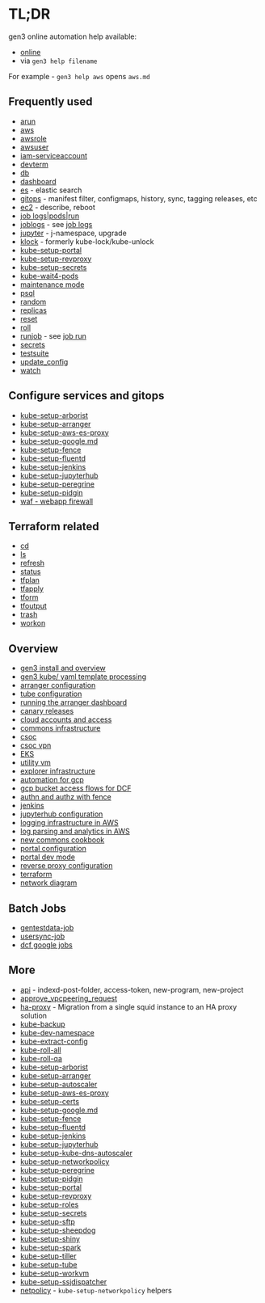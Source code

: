# TL;DR

gen3 online automation help available:
* [online](https://github.com/uc-cdis/cloud-automation/blob/master/doc/README.md)
* via `gen3 help filename`

For example - `gen3 help aws` opens `aws.md`

## Frequently used

* [arun](./arun.md)
* [aws](./aws.md)
* [awsrole](./awsrole.md)
* [awsuser](./awsuser.md)
* [iam-serviceaccount](./iam-serviceaccount.md)
* [devterm](./devterm.md)
* [db](./db.md)
* [dashboard](./dashboard.md)
* [es](./es.md) - elastic search
* [gitops](./gitops.md) - manifest filter, configmaps, history, sync, tagging releases, etc
* [ec2](./ec2.md) - describe, reboot
* [job logs|pods|run](./job.md)
* [joblogs](./job.md) - see [job logs](./job.md)
* [jupyter](./jupyter.md) - j-namespace, upgrade
* [klock](./klock.md) - formerly kube-lock/kube-unlock
* [kube-setup-portal](./kube-setup-portal.md)
* [kube-setup-revproxy](./kube-setup-revproxy.md)
* [kube-setup-secrets](./kube-setup-secrets.md)
* [kube-wait4-pods](./kube-wait4-pods.md)
* [maintenance mode](./maintenance.md)
* [psql](./psql.md)
* [random](./random.md)
* [replicas](./replicas.md)
* [reset](./reset.md)
* [roll](./roll.md)
* [runjob](./job.md) - see [job run](./job.md)
* [secrets](./secrets.md)
* [testsuite](./testsuite.md)
* [update_config](./update_config.md)
* [watch](./watch.md)


## Configure services and gitops

* [kube-setup-arborist](./kube-setup-arborist.md)
* [kube-setup-arranger](./kube-setup-arranger.md)
* [kube-setup-aws-es-proxy](./kube-setup-aws-es-proxy.md)
* [kube-setup-google.md](./kube-setup-google.md)
* [kube-setup-fence](./kube-setup-fence.md)
* [kube-setup-fluentd](./kube-setup-fluentd.md)
* [kube-setup-jenkins](./kube-setup-jenkins.md)
* [kube-setup-jupyterhub](./kube-setup-jupyterhub.md)
* [kube-setup-peregrine](./kube-setup-peregrine.md)
* [kube-setup-pidgin](./kube-setup-pidgin.md)
* [waf - webapp firewall](./waf.md)

## Terraform related

* [cd](./terraform/cd.md)
* [ls](./terraform/ls.md)
* [refresh](./refresh.md)
* [status](./status.md)
* [tfplan](./terraform/tfplan.md)
* [tfapply](./terraform/tfapply.md)
* [tform](./terraform/tform.md)
* [tfoutput](./terraform/tfoutput.md)
* [trash](./trash.md)
* [workon](./terraform/workon.md)


## Overview

* [gen3 install and overview](../gen3/README.md)
* [gen3 kube/ yaml template processing](../kube/README.md)
* [arranger configuration](../kube/services/arranger/README.md)
* [tube configuration](../kube/services/tube/README.md)
* [running the arranger dashboard](../kube/services/arranger-dashboard/README.md)
* [canary releases](./canary.md)
* [cloud accounts and access](https://github.com/uc-cdis/cdis-wiki/blob/master/ops/AWS-Accounts.md)
* [commons infrastructure](./terraform/commonsOverview.md)
* [csoc](../CSOC_Documentation.md)
* [csoc vpn](../tf_files/aws/modules/vpn_nlb_central_csoc/README.md)
* [EKS](../tf_files/aws/modules/eks/README.md)
* [utility vm](../tf_files/aws/modules/utility-vm/README.md)
* [explorer infrastructure](https://github.com/uc-cdis/cdis-wiki/blob/master/dev/gen3/data_explorer/README.md)
* [automation for gcp](../tf_files/gcp/commons/README.md)
* [gcp bucket access flows for DCF](https://github.com/uc-cdis/fence/blob/master/docs/google_architecture.md)
* [authn and authz with fence](https://github.com/uc-cdis/fence/blob/master/README.md)
* [jenkins](../kube/services/jenkins/README.md)
* [jupyterhub configuration](../kube/services/jupyterhub/README.md)
* [logging infrastructure in AWS](../tf_files/aws/modules/common-logging/README.md)
* [log parsing and analytics in AWS](../kube/services/fluentd/README.md)
* [new commons cookbook](../README.md)
* [portal configuration](../kube/services/portal/README.md)
* [portal dev mode](https://github.com/uc-cdis/cdis-wiki/blob/master/dev/Local-development-for-Gen3.md#nginx-installation)
* [reverse proxy configuration](../kube/services/revproxy/README.md)
* [terraform](../tf_files/README.md)
* [network diagram](../README.md#network-diagram)

## Batch Jobs

* [gentestdata-job](../kube/services/jobs/README.md#gentestdata-job)
* [usersync-job](../kube/services/jobs/README.md#usersync-job)
* [dcf google jobs](../kube/services/jobs/README.md#google-jobs)

## More

* [api](./api.md) - indexd-post-folder, access-token, new-program, new-project
* [approve_vpcpeering_request](./approve_vpcpeering_request.md)
* [ha-proxy](./ha-squid-migration.md) - Migration from a single squid instance to an HA proxy solution
* [kube-backup](./kube-backup.md)
* [kube-dev-namespace](./kube-dev-namespace.md)
* [kube-extract-config](./kube-extract-config.md)
* [kube-roll-all](./kube-roll-all.md)
* [kube-roll-qa](./kube-roll-qa.md)
* [kube-setup-arborist](./kube-setup-arborist.md)
* [kube-setup-arranger](./kube-setup-arranger.md)
* [kube-setup-autoscaler](./kube-setup-autoscaler.md)
* [kube-setup-aws-es-proxy](./kube-setup-aws-es-proxy.md)
* [kube-setup-certs](./kube-setup-certs.md)
* [kube-setup-google.md](./kube-setup-google.md)
* [kube-setup-fence](./kube-setup-fence.md)
* [kube-setup-fluentd](./kube-setup-fluentd.md)
* [kube-setup-jenkins](./kube-setup-jenkins.md)
* [kube-setup-jupyterhub](./kube-setup-jupyterhub.md)
* [kube-setup-kube-dns-autoscaler](./kube-setup-kube-dns-autoscaler.md)
* [kube-setup-networkpolicy](./kube-setup-networkpolicy.md)
* [kube-setup-peregrine](./kube-setup-peregrine.md)
* [kube-setup-pidgin](./kube-setup-pidgin.md)
* [kube-setup-portal](./kube-setup-portal.md)
* [kube-setup-revproxy](./kube-setup-revproxy.md)
* [kube-setup-roles](./kube-setup-roles.md)
* [kube-setup-secrets](./kube-setup-secrets.md)
* [kube-setup-sftp](./kube-setup-sftp.md)
* [kube-setup-sheepdog](./kube-setup-sheepdog.md)
* [kube-setup-shiny](./kube-setup-shiny.md)
* [kube-setup-spark](./kube-setup-spark.md)
* [kube-setup-tiller](./kube-setup-tiller.md)
* [kube-setup-tube](./kube-setup-tube.md)
* [kube-setup-workvm](./kube-setup-workvm.md)
* [kube-setup-ssjdispatcher](./kube-setup-ssjdispatcher.md)
* [netpolicy](./netpolicy.md) - `kube-setup-networkpolicy` helpers
